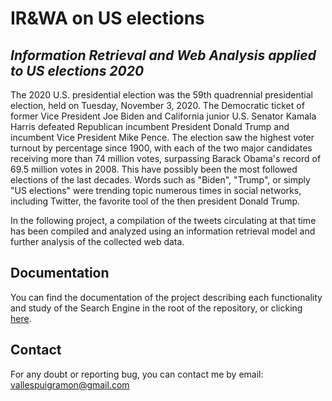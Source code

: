 # IR&WA on US elections
## _Information Retrieval and Web Analysis applied to US elections 2020_
  The 2020 U.S. presidential election was the 59th quadrennial presidential election, held on Tuesday, November 3, 2020. The Democratic ticket of former Vice President Joe Biden and California junior U.S. Senator Kamala Harris defeated Republican incumbent President Donald Trump and incumbent Vice President Mike Pence. The election saw the highest voter turnout by percentage since 1900, with each of the two major candidates receiving more than 74 million votes, surpassing Barack Obama's record of 69.5 million votes in 2008. 
This have possibly been the most followed elections of the last decades. Words such as "Biden", "Trump", or simply "US elections" were trending topic numerous times in social networks, including Twitter, the favorite tool of the then president Donald Trump.

  In the following project, a compilation of the tweets circulating at that time has been compiled and analyzed using an information retrieval model and further analysis of the collected web data.

## Documentation
You can find the documentation of the project describing each functionality and study of the Search Engine in the root of the repository, or clicking [here](https://github.com/VPRamon/IR-WA-on-US-elections/blob/main/Documentation.pdf).

## Contact
For any doubt or reporting bug, you can contact me by email: vallespuigramon@gmail.com
